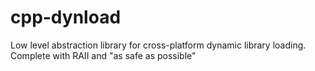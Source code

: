 # cpp-dynload
Low level abstraction library for cross-platform dynamic library loading. Complete with RAII and "as safe as possible"
